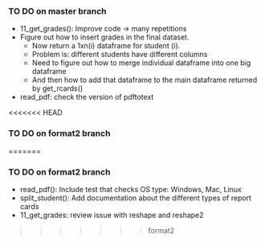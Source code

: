 ### TO DO on master branch
* 11_get_grades(): Improve code -> many repetitions
* Figure out how to insert grades in the final dataset.
  - Now return a 1xn(i) dataframe for student (i).
  - Problem is: different students have different columns
  - Need to figure out how to merge individual dataframe into one big dataframe
  - And then how to add that dataframe to the main dataframe returned by get_rcards()
* read_pdf: check the version of pdftotext

<<<<<<< HEAD
### TO DO on format2 branch
=======
### TO DO on format2 branch
* read_pdf(): Include test that checks OS type: Windows, Mac, Linux
* split_student(): Add documentation about the different types of report cards
* 11_get_grades: review issue with reshape and reshape2
>>>>>>> format2
